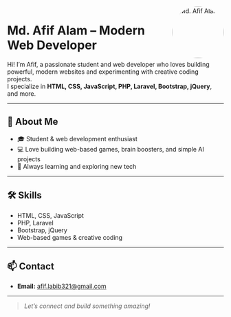 <img src="https://github.com/md-afif-alam.png" width="120" alt="Md. Afif Alam" align="right" style="border-radius:50%"/>

# Md. Afif Alam – Modern Web Developer

Hi! I’m Afif, a passionate student and web developer who loves building powerful, modern websites and experimenting with creative coding projects.  
I specialize in **HTML, CSS, JavaScript, PHP, Laravel, Bootstrap, jQuery**, and more.

---

## 🚀 About Me

- 🎓 Student & web development enthusiast
- 💻 Love building web-based games, brain boosters, and simple AI projects
- 🔧 Always learning and exploring new tech


---

## 🛠️ Skills

- HTML, CSS, JavaScript
- PHP, Laravel
- Bootstrap, jQuery
- Web-based games & creative coding

---


## 📫 Contact

- **Email:** afif.labib321@gmail.com

---

> _Let’s connect and build something amazing!_

